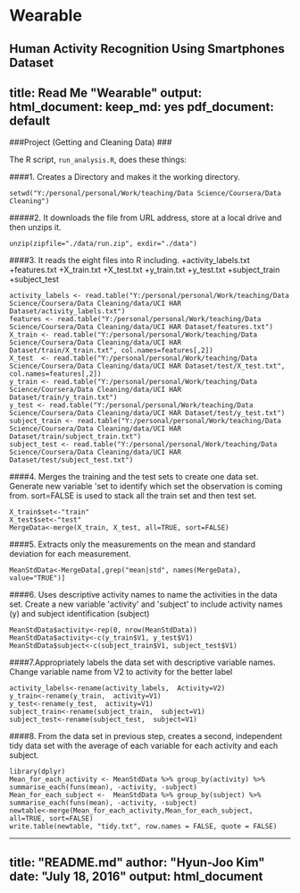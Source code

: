 # Wearable
Human Activity Recognition Using Smartphones Dataset
---
title: Read Me "Wearable"
output:
  html_document:
    keep_md: yes
  pdf_document: default
---

###Project (Getting and Cleaning Data) ###

The R script, `run_analysis.R`, does these things:

####1. Creates a Directory and makes it the working directory. 

```{r}
setwd("Y:/personal/personal/Work/teaching/Data Science/Coursera/Data Cleaning")
```

#####2. It downloads the file from URL address, store at a local drive and then unzips it. 

```{r}
unzip(zipfile="./data/run.zip", exdir="./data")
```

####3. It reads the eight files into R including. 
+activity_labels.txt
+features.txt
+X_train.txt 
+X_test.txt 
+y_train.txt
+y_test.txt
+subject_train
+subject_test

```{r}
activity_labels <- read.table("Y:/personal/personal/Work/teaching/Data Science/Coursera/Data Cleaning/data/UCI HAR Dataset/activity_labels.txt")
features <- read.table("Y:/personal/personal/Work/teaching/Data Science/Coursera/Data Cleaning/data/UCI HAR Dataset/features.txt")
X_train <- read.table("Y:/personal/personal/Work/teaching/Data Science/Coursera/Data Cleaning/data/UCI HAR Dataset/train/X_train.txt", col.names=features[,2])
X_test  <- read.table("Y:/personal/personal/Work/teaching/Data Science/Coursera/Data Cleaning/data/UCI HAR Dataset/test/X_test.txt", col.names=features[,2])
y_train <- read.table("Y:/personal/personal/Work/teaching/Data Science/Coursera/Data Cleaning/data/UCI HAR Dataset/train/y_train.txt")
y_test <- read.table("Y:/personal/personal/Work/teaching/Data Science/Coursera/Data Cleaning/data/UCI HAR Dataset/test/y_test.txt")
subject_train <- read.table("Y:/personal/personal/Work/teaching/Data Science/Coursera/Data Cleaning/data/UCI HAR Dataset/train/subject_train.txt")
subject_test <- read.table("Y:/personal/personal/Work/teaching/Data Science/Coursera/Data Cleaning/data/UCI HAR Dataset/test/subject_test.txt")
```

####4. Merges the training and the test sets to create one data set. Generate new variable 'set to identify which set the observation is coming from. sort=FALSE is used to stack all the train set and then test set.
```{r}
X_train$set<-"train"
X_test$set<-"test"
MergeData<-merge(X_train, X_test, all=TRUE, sort=FALSE)
```

####5. Extracts only the measurements on the mean and standard deviation for each measurement. 
```{r}
MeanStdData<-MergeData[,grep("mean|std", names(MergeData), value="TRUE")]
```

####6. Uses descriptive activity names to name the activities in the data set. Create a new variable 'activity' and 'subject' to include activity names (y) and subject identification (subject)
```{r}
MeanStdData$activity<-rep(0, nrow(MeanStdData))
MeanStdData$activity<-c(y_train$V1, y_test$V1)
MeanStdData$subject<-c(subject_train$V1, subject_test$V1)
```

####7.Appropriately labels the data set with descriptive variable names.
Change variable name from V2 to activity for the better label

```{r}
activity_labels<-rename(activity_labels,  Activity=V2)
y_train<-rename(y_train,  activity=V1)
y_test<-rename(y_test,  activity=V1)
subject_train<-rename(subject_train,  subject=V1)
subject_test<-rename(subject_test,  subject=V1)
```

####8. From the data set in previous step, creates a second, independent tidy data set
with the average of each variable for each activity and each subject. 

```{r}
library(dplyr)
Mean_for_each_activity <- MeanStdData %>% group_by(activity) %>% summarise_each(funs(mean), -activity, -subject)
Mean_for_each_subject <-  MeanStdData %>% group_by(subject) %>% summarise_each(funs(mean), -activity, -subject)
newtable<-merge(Mean_for_each_activity,Mean_for_each_subject, all=TRUE, sort=FALSE)
write.table(newtable, "tidy.txt", row.names = FALSE, quote = FALSE)
```
---
title: "README.md"
author: "Hyun-Joo Kim"
date: "July 18, 2016"
output: html_document
---
